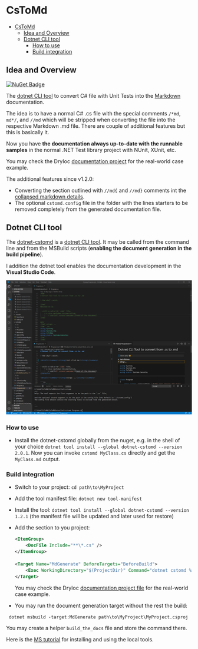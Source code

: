 # CsToMd

- [CsToMd](#cstomd)
  - [Idea and Overview](#idea-and-overview)
  - [Dotnet CLI tool](#dotnet-cli-tool)
    - [How to use](#how-to-use)
    - [Build integration](#build-integration)

## Idea and Overview

[![NuGet Badge](https://img.shields.io/nuget/v/dotnet-cstomd.svg)](https://nuget.org/packages/dotnet-cstomd)

The [dotnet CLI tool](https://www.nuget.org/packages/dotnet-cstomd) to convert C# file with Unit Tests into the [Markdown](https://guides.github.com/features/mastering-markdown) documentation.

The idea is to have a normal C# .cs file with the special comments `/*md`, `md*/`, and `//md` which will be stripped when converting the file into the respective Markdown .md file. There are couple of additional features but this is basically it. 

Now you have **the documentation always up-to-date with the runnable samples** in the normal .NET Test library project with NUnit, XUnit, etc.

You may check the DryIoc [documentation project](https://github.com/dadhi/DryIoc/tree/master/docs/DryIoc.Docs) for the real-world case example.

The additional features since v1.2.0:

- Converting the section outlined with `//md{` and `//md}` comments int the [collapsed markdown details](https://gist.github.com/pierrejoubert73/902cc94d79424356a8d20be2b382e1ab).
- The optional `cstomd.config` file in the folder with the lines starters to be removed completely from the generated documentation file.


## Dotnet CLI tool

The [dotnet-cstomd](https://www.nuget.org/packages/dotnet-cstomd) is a [dotnet CLI tool](https://docs.microsoft.com/en-us/dotnet/core/tools/). It may be called from the command line and from the MSBuild scripts (**enabling the document generation in the build pipeline**).

I addition the dotnet tool enables the documentation development in the **Visual Studio Code**.

![VSCode usage](https://github.com/dadhi/CsToMd/blob/master/screen3.png?raw=true)


### How to use

- Install the dotnet-cstomd globally from the nuget, e.g. in the shell of your choice `dotnet tool install --global dotnet-cstomd --version 2.0.1`. Now you can invoke `cstomd MyClass.cs` directly and get the `MyClass.md` output.


### Build integration

  * Switch to your project: `cd path\to\MyProject`
  * Add the tool manifest file: `dotnet new tool-manifest`
  * Install the tool: `dotnet tool install --global dotnet-cstomd --version 1.2.1` (the manifest file will be updated and later used for restore)
  * Add the section to you project:

    ```xml
    <ItemGroup>
        <DocFile Include="**\*.cs" />
    </ItemGroup>

    <Target Name="MdGenerate" BeforeTargets="BeforeBuild">
        <Exec WorkingDirectory="$(ProjectDir)" Command="dotnet cstomd %(DocFile.Identity)" />
    </Target>
    ```
    You may check the DryIoc [documentation project file](https://github.com/dadhi/DryIoc/blob/6f466ee1b4fde548c7211ecb0a54655011f69e57/docs/DryIoc.Docs/DryIoc.Docs.csproj#L26) for the real-world case example.

  * You may run the document generation target without the rest the build:
   ```
    dotnet msbuild -target:MdGenerate path\to\MyProject\MyProject.csproj
   ```
   You may create a helper `build_the_docs` file and store the command there.

  
  Here is the [MS tutorial](https://docs.microsoft.com/en-us/dotnet/core/tools/local-tools-how-to-use#:~:text=Create%20a%20manifest%20file,-To%20install%20a&text=The%20output%20indicates%20successful%20creation%20of%20the%20file.&text=The%20template%20%22Dotnet%20local%20tool%20manifest%20file%22%20was%20created%20successfully.&text=The%20tools%20listed%20in%20a,the%20one%20that%20contains%20the%20.) for installing and using the local tools.
 
